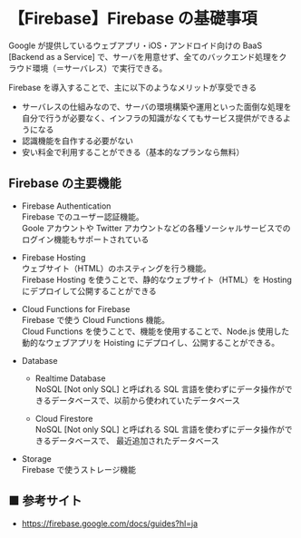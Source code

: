 # 【Firebase】Firebase の基礎事項
Google が提供しているウェブアプリ・iOS・アンドロイド向けの BaaS [Backend as a Service] で、サーバを用意せず、全てのバックエンド処理をクラウド環境（＝サーバレス）で実行できる。

Firebase を導入することで、主に以下のようなメリットが享受できる

- サーバレスの仕組みなので、サーバの環境構築や運用といった面倒な処理を自分で行うが必要なく、インフラの知識がなくてもサービス提供ができるようになる
- 認識機能を自作する必要がない
- 安い料金で利用することができる（基本的なプランなら無料）

## Firebase の主要機能

- Firebase Authentication<br>
    Firebase でのユーザー認証機能。<br>
    Goole アカウントや Twitter アカウントなどの各種ソーシャルサービスでのログイン機能もサポートされている

- Firebase Hosting<br>
    ウェブサイト（HTML）のホスティングを行う機能。<br>
    Firebase Hosting を使うことで、静的なウェブサイト（HTML）を Hosting にデプロイして公開することができる

- Cloud Functions for Firebase<br>
    Firebase で使う Cloud Functions 機能。<br>
    Cloud Functions を使うことで、機能を使用することで、Node.js 使用した動的なウェブアプリを Hoisting にデプロイし、公開することができる。 

- Database<br>
    - Realtime Database<br>
        NoSQL [Not only SQL] と呼ばれる SQL 言語を使わずにデータ操作ができるデータベースで、以前から使われていたデータベース

    - Cloud Firestore<br>
        NoSQL [Not only SQL] と呼ばれる SQL 言語を使わずにデータ操作ができるデータベースで、 最近追加されたデータベース

- Storage<br>
    Firebase で使うストレージ機能

## ■ 参考サイト
- https://firebase.google.com/docs/guides?hl=ja
